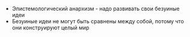 - Эпистемологический анархизм - надо развивать свои безуиные идеи
- Безуиные идеи не могут быть сравнены между собой, потому что они конструируют целый мир